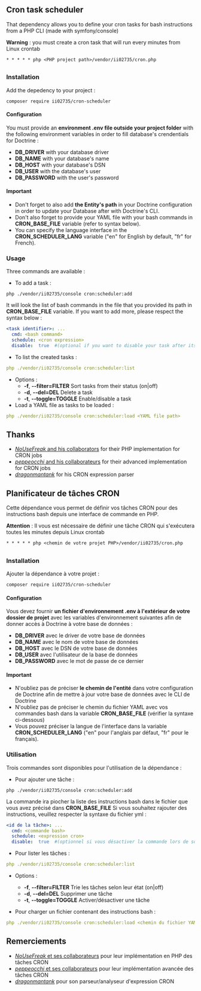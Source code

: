 ## Cron task scheduler

That dependency allows you to define your cron tasks for bash instructions from a PHP CLI (made with symfony/console)

__Warning__ : you must create a cron task that will run every minutes from Linux crontab

```
* * * * * php <PHP project path>/vendor/ii02735/cron.php
```

##

### Installation

Add the depedency to your project :
```
composer require ii02735/cron-scheduler
```

#### Configuration

You must provide an __environment .env file outside your project folder__ with the following environment variables in order to fill database's crendentials for Doctrine :

- __DB_DRIVER__ with your database driver
- __DB_NAME__ with your database's name
- __DB_HOST__ with your database's DSN
- __DB_USER__ with the database's user
- __DB_PASSWORD__ with the user's password

#### Important

- Don't forget to also add __the Entity's path__ in your Doctrine configuration in order to update your Database after with Doctrine's CLI.
- Don't also forget to provide your YAML file with your bash commands in __CRON_BASE_FILE__ variable (refer to syntax below).
- You can specify the language interface in the __CRON_SCHEDULER_LANG__ variable ("en" for English by default, "fr" for French).

### Usage

Three commands are available :

- To add a task : 
```
php ./vendor/ii02735/console cron:scheduler:add
```
It will look the list of bash commands in the file that you provided its path in __CRON_BASE_FILE__ variable.
If you want to add more, please respect the syntax below : 
```yaml
<task identifier>: ...
  cmd: <bash command>
  schedule: <cron expression>
  disable:  true  #(optional if you want to disable your task after its addition)
```

- To list the created tasks :
```yaml
php ./vendor/ii02735/console cron:scheduler:list
```
  - Options :
    - __-f__, __--filter=FILTER__   Sort tasks from their status (on|off)
    - __-d__, __--del=DEL__         Delete a task
    - __-t__, __--toggle=TOGGLE__   Enable/disable a task
- Load a YAML file as tasks to be loaded :
```yaml
php ./vendor/ii02735/console cron:scheduler:load <YAML file path>
```
## Thanks
- [_NoUseFreak_ and his collaborators](https://github.com/Cron/Cron) for their PHP implementation for CRON jobs
- [_peppeocchi_ and his collaborateurs](https://github.com/peppeocchi/php-cron-scheduler) for their advanced implementation for CRON jobs
- [_dragonmantank_](https://github.com/dragonmantank/cron-expression) for his CRON expression parser
##

## Planificateur de tâches CRON

Cette dépendance vous permet de définir vos tâches CRON pour des instructions bash depuis une interface de commande en PHP.

__Attention__ : Il vous est nécessaire de définir une tâche CRON qui s'exécutera toutes les minutes depuis Linux crontab


```
* * * * * php <chemin de votre projet PHP>/vendor/ii02735/cron.php
```

##

### Installation

Ajouter la dépendance à votre projet :

```
composer require ii02735/cron-scheduler
```

#### Configuration

Vous devez fournir __un fichier d'environnement .env à l'extérieur de votre dossier de projet__ avec les variables d'environnement suivantes afin de donner accès à Doctrine à votre base de données :

- __DB_DRIVER__ avec le driver de votre base de données
- __DB_NAME__ avec le nom de votre base de données
- __DB_HOST__ avec le DSN de votre base de données
- __DB_USER__ avec l'utilisateur de la base de données
- __DB_PASSWORD__ avec le mot de passe de ce dernier

#### Important
- N'oubliez pas de préciser __le chemin de l'entité__ dans votre configuration de Doctrine afin de mettre à jour votre base de données avec le CLI de Doctrine
- N'oubliez pas de préciser le chemin du fichier YAML avec vos commandes bash dans la variable __CRON_BASE_FILE__ (vérifier la syntaxe ci-dessous) 
- Vous pouvez préciser la langue de l'interface dans la variable __CRON_SCHEDULER_LANG__ ("en" pour l'anglais par défaut, "fr" pour le français).

### Utilisation

Trois commandes sont disponibles pour l'utilisation de la dépendance :

- Pour ajouter une tâche :
```
php ./vendor/ii02735/console cron:scheduler:add
```
La commande ira piocher la liste des instructions bash dans le fichier que vous avez précisé dans __CRON_BASE_FILE__
Si vous souhaitez rajouter des instructions, veuillez respecter la syntaxe du fichier yml :
```yaml
<id de la tâche>: ...
  cmd: <commande bash>
  schedule: <expression cron>
  disable:  true  #(optionnel si vous désactiver la commande lors de son ajout en tâche CRON)
```

- Pour lister les tâches :
```yaml
php ./vendor/ii02735/console cron:scheduler:list
```
  - Options :
    - __-f__, __--filter=FILTER__   Trie les tâches selon leur état (on|off)
    - __-d__, __--del=DEL__         Supprimer une tâche
    - __-t__, __--toggle=TOGGLE__   Activer/désactiver une tâche

- Pour charger un fichier contenant des instructions bash :
```yaml
php ./vendor/ii02735/console cron:scheduler:load <chemin du fichier YAML>
```
## Remerciements
- [_NoUseFreak_ et ses collaborateurs](https://github.com/Cron/Cron) pour leur implémentation en PHP des tâches CRON
- [_peppeocchi_ et ses collaborateurs](https://github.com/peppeocchi/php-cron-scheduler) pour leur implémentation avancée des tâches CRON
- [_dragonmantank_](https://github.com/dragonmantank/cron-expression) pour son parseur/analyseur d'expression CRON
